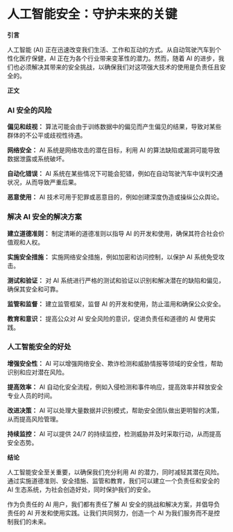# 人工智能安全：守护未来的关键

**引言**

人工智能 (AI) 正在迅速改变我们生活、工作和互动的方式。从自动驾驶汽车到个性化医疗保健，AI 正在为各个行业带来变革性的潜力。然而，随着 AI 的进步，我们也必须解决其带来的安全挑战，以确保我们对这项强大技术的使用是负责任且安全的。

**正文**

### AI 安全的风险

**偏见和歧视：**
算法可能会由于训练数据中的偏见而产生偏见的结果，导致对某些群体的不公平或歧视性待遇。

**网络安全：**
AI 系统是网络攻击的潜在目标，利用 AI 的算法缺陷或漏洞可能导致数据泄露或系统破坏。

**自动化错误：**
AI 系统在某些情况下可能会犯错，例如在自动驾驶汽车中误判交通状况，从而导致严重后果。

**恶意使用：**
AI 技术可用于犯罪或恶意目的，例如创建深度伪造或操纵公众舆论。

### 解决 AI 安全的解决方案

**建立道德准则：**
制定清晰的道德准则以指导 AI 的开发和使用，确保其符合社会价值观和人权。

**实施安全措施：**
实施网络安全措施，例如加密和访问控制，以保护 AI 系统免受攻击。

**测试和验证：**
对 AI 系统进行严格的测试和验证以识别和解决潜在的缺陷和偏见，确保其安全和可靠。

**监管和监督：**
建立监管框架，监督 AI 的开发和使用，防止滥用和确保公众安全。

**教育和意识：**
提高公众对 AI 安全风险的意识，促进负责任和道德的 AI 使用实践。

### 人工智能安全的好处

**增强安全性：**
AI 可以增强网络安全、欺诈检测和威胁情报等领域的安全性，帮助识别和应对潜在风险。

**提高效率：**
AI 自动化安全流程，例如入侵检测和事件响应，提高效率并释放安全专业人员的时间。

**改进决策：**
AI 可以处理大量数据并识别模式，帮助安全团队做出更明智的决策，从而提高风险管理。

**持续监控：**
AI 可以提供 24/7 的持续监控，检测威胁并及时采取行动，从而提高安全态势。

**结论**

人工智能安全至关重要，以确保我们充分利用 AI 的潜力，同时减轻其潜在风险。通过实施道德准则、安全措施、监管和教育，我们可以建立一个负责任和安全的 AI 生态系统，为社会创造好处，同时保护我们的安全。

作为负责任的 AI 用户，我们都有责任了解 AI 安全的挑战和解决方案，并倡导负责任的 AI 开发和使用实践。让我们共同努力，创造一个 AI 为我们服务而不是控制我们的未来。
